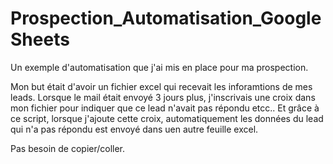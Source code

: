 # Prospection_Automatisation_GoogleSheets
Un exemple d'automatisation que j'ai mis en place pour ma prospection.

Mon but était d'avoir un fichier excel qui recevait les inforamtions de mes leads. 
Lorsque le mail était envoyé 3 jours plus, j'inscrivais une croix dans mon fichier pour indiquer que ce lead n'avait pas répondu etcc..
Et grâce à ce script, lorsque j'ajoute cette croix, automatiquement les données du lead qui n'a pas répondu est envoyé dans uen autre feuille excel. 

Pas besoin de copier/coller. 
